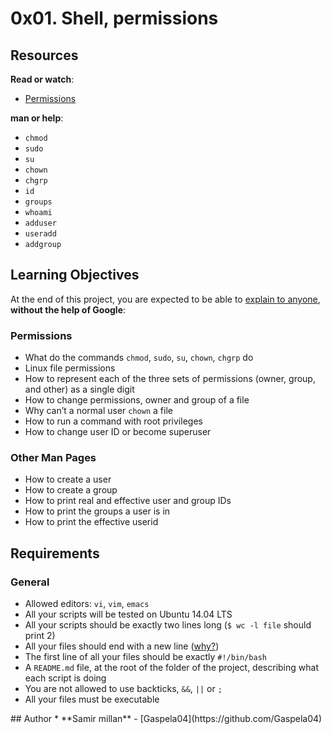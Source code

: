 <h1 class="gap">0x01. Shell, permissions</h1>
<article id="description" class="gap formatted-content">
    <h2>Resources</h2>

<p><strong>Read or watch</strong>:</p>

<ul>
<li><a href="/rltoken/5uUsOHrMbVBOpZFteNyBLg" title="Permissions" target="_blank">Permissions</a> </li>
</ul>

<p><strong>man or help</strong>:</p>

<ul>
<li><code>chmod</code></li>
<li><code>sudo</code></li>
<li><code>su</code></li>
<li><code>chown</code></li>
<li><code>chgrp</code></li>
<li><code>id</code></li>
<li><code>groups</code></li>
<li><code>whoami</code></li>
<li><code>adduser</code></li>
<li><code>useradd</code></li>
<li><code>addgroup</code></li>
</ul>

<h2>Learning Objectives</h2>

<p>At the end of this project, you are expected to be able to <a href="/rltoken/X9bUX8bo8JLAi7V_ZtomSw" title="explain to anyone" target="_blank">explain to anyone</a>, <strong>without the help of Google</strong>:</p>

<h3>Permissions</h3>

<ul>
<li>What do the commands <code>chmod</code>, <code>sudo</code>, <code>su</code>, <code>chown</code>, <code>chgrp</code> do</li>
<li>Linux file permissions</li>
<li>How to represent each of the three sets of permissions (owner, group, and other) as a single digit</li>
<li>How to change permissions, owner and group of a file</li>
<li>Why can’t a normal user <code>chown</code> a file</li>
<li>How to run a command with root privileges</li>
<li>How to change user ID or become superuser<br></li>
</ul>

<h3>Other Man Pages</h3>

<ul>
<li>How to create a user</li>
<li>How to create a group</li>
<li>How to print real and effective user and group IDs</li>
<li>How to print the groups a user is in</li>
<li>How to print the effective userid</li>
</ul>

<h2>Requirements</h2>

<h3>General</h3>

<ul>
<li>Allowed editors: <code>vi</code>, <code>vim</code>, <code>emacs</code></li>
<li>All your scripts will be tested on Ubuntu 14.04 LTS</li>
<li>All your scripts should be exactly two lines long (<code>$ wc -l file</code> should print 2)</li>
<li>All your files should end with a new line (<a href="http://unix.stackexchange.com/questions/18743/whats-the-point-in-adding-a-new-line-to-the-end-of-a-file/18789">why?</a>)</li>
<li>The first line of all your files should be exactly <code>#!/bin/bash</code></li>
<li>A <code>README.md</code> file, at the root of the folder of the project, describing what each script is doing</li>
<li>You are not allowed to use backticks, <code>&amp;&amp;</code>, <code>||</code> or <code>;</code></li>
<li>All your files must be executable</li>
</ul>

  </article>
  ## Author
* **Samir millan** - [Gaspela04](https://github.com/Gaspela04)
